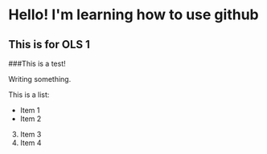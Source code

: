 # Hello! I'm learning how to use github

## This is for OLS 1

###This is a test!

Writing something.

This is a list:

* Item 1
* Item 2
3. Item 3
4. Item 4

